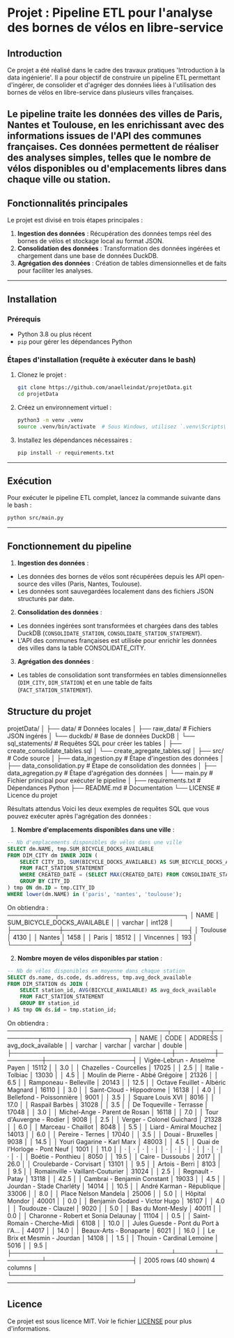 # Projet : Pipeline ETL pour l'analyse des bornes de vélos en libre-service

## Introduction

Ce projet a été réalisé dans le cadre des travaux pratiques 'Introduction à la data ingénierie'. Il a pour objectif de construire un pipeline ETL permettant d'ingérer, de consolider et d'agréger des données liées à l'utilisation des bornes de vélos en libre-service dans plusieurs villes françaises.

Le pipeline traite les données des villes de Paris, Nantes et Toulouse, en les enrichissant avec des informations issues de l'API des communes françaises. Ces données permettent de réaliser des analyses simples, telles que le nombre de vélos disponibles ou d'emplacements libres dans chaque ville ou station.
---

## Fonctionnalités principales

Le projet est divisé en trois étapes principales :
1. **Ingestion des données** : Récupération des données temps réel des bornes de vélos et stockage local au format JSON.
2. **Consolidation des données** : Transformation des données ingérées et chargement dans une base de données DuckDB.
3. **Agrégation des données** : Création de tables dimensionnelles et de faits pour faciliter les analyses.
---

## Installation

### Prérequis
- Python 3.8 ou plus récent
- `pip` pour gérer les dépendances Python

### Étapes d'installation (requête à exécuter dans le bash)

1. Clonez le projet :

    ```bash
    git clone https://github.com/anaelleindat/projetData.git
    cd projetData
    ```

2. Créez un environnement virtuel :

    ```bash
    python3 -m venv .venv
    source .venv/bin/activate  # Sous Windows, utilisez `.venv\Scripts\activate`
    ```

3. Installez les dépendances nécessaires :

    ```bash
    pip install -r requirements.txt
    ```
---

## Exécution

Pour exécuter le pipeline ETL complet, lancez la commande suivante dans le bash :
```bash
python src/main.py
```
---

## Fonctionnement du pipeline
1. **Ingestion des données** :
- Les données des bornes de vélos sont récupérées depuis les API open-source des villes (Paris, Nantes, Toulouse).
- Les données sont sauvegardées localement dans des fichiers JSON structurés par date.

2. **Consolidation des données** :
- Les données ingérées sont transformées et chargées dans des tables DuckDB (`CONSOLIDATE_STATION`, `CONSOLIDATE_STATION_STATEMENT`).
- L'API des communes françaises est utilisée pour enrichir les données des villes dans la table CONSOLIDATE_CITY.

3. **Agrégation des données** :
- Les tables de consolidation sont transformées en tables dimensionnelles (`DIM_CITY`, `DIM_STATION`) et en une table de faits (`FACT_STATION_STATEMENT`).

## Structure du projet
projetData/
│
├── data/                             # Données locales
│   ├── raw_data/                     # Fichiers JSON ingérés
│   └── duckdb/                       # Base de données DuckDB
│   └── sql_statements/                # Requêtes SQL pour créer les tables
│       ├── create_consolidate_tables.sql
│       └── create_agregate_tables.sql
│
├── src/                              # Code source
│   ├── data_ingestion.py             # Étape d'ingestion des données
│   ├── data_consolidation.py         # Étape de consolidation des données
│   ├── data_agregation.py            # Étape d'agrégation des données
│   └── main.py                       # Fichier principal pour exécuter le pipeline
│
├── requirements.txt                  # Dépendances Python
├── README.md                         # Documentation
└── LICENSE                           # Licence du projet

Résultats attendus
Voici les deux exemples de requêtes SQL que vous pouvez exécuter après l'agrégation des données :
1. **Nombre d'emplacements disponibles dans une ville** :
```sql
-- Nb d'emplacements disponibles de vélos dans une ville
SELECT dm.NAME, tmp.SUM_BICYCLE_DOCKS_AVAILABLE
FROM DIM_CITY dm INNER JOIN (
    SELECT CITY_ID, SUM(BICYCLE_DOCKS_AVAILABLE) AS SUM_BICYCLE_DOCKS_AVAILABLE
    FROM FACT_STATION_STATEMENT
    WHERE CREATED_DATE = (SELECT MAX(CREATED_DATE) FROM CONSOLIDATE_STATION)
    GROUP BY CITY_ID
) tmp ON dm.ID = tmp.CITY_ID
WHERE lower(dm.NAME) in ('paris', 'nantes', 'toulouse');
```

On obtiendra : 
───────────┬─────────────────────────────┐
│   NAME    │ SUM_BICYCLE_DOCKS_AVAILABLE │
│  varchar  │           int128            │
├───────────┼─────────────────────────────┤
│ Toulouse  │                        4130 │
│ Nantes    │                        1458 │
│ Paris     │                       18512 │
│ Vincennes │                         193 │
└───────────┴─────────────────────────────┘


2. **Nombre moyen de vélos disponibles par station** :
```sql
-- Nb de vélos disponibles en moyenne dans chaque station
SELECT ds.name, ds.code, ds.address, tmp.avg_dock_available
FROM DIM_STATION ds JOIN (
    SELECT station_id, AVG(BICYCLE_AVAILABLE) AS avg_dock_available
    FROM FACT_STATION_STATEMENT
    GROUP BY station_id
) AS tmp ON ds.id = tmp.station_id;
```

On obtiendra : 
─────────────────────────────────────┬─────────┬─────────┬────────────────────┐
│                NAME                 │  CODE   │ ADDRESS │ avg_dock_available │
│               varchar               │ varchar │ varchar │       double       │
├─────────────────────────────────────┼─────────┼─────────┼────────────────────┤
│ Vigée-Lebrun - Anselme Payen        │ 15112   │         │                3.0 │
│ Chazelles - Courcelles              │ 17025   │         │                2.5 │
│ Italie - Tolbiac                    │ 13030   │         │                4.5 │
│ Moulin de Pierre - Abbé Grégoire    │ 21326   │         │                6.5 │
│ Ramponeau - Belleville              │ 20143   │         │               12.5 │
│ Octave Feuillet - Albéric Magnard   │ 16110   │         │                3.0 │
│ Saint-Cloud - Hippodrome            │ 16138   │         │                4.0 │
│ Bellefond - Poissonnière            │ 9001    │         │                3.5 │
│ Square Louis XVI                    │ 8016    │         │               17.0 │
│ Raspail Barbès                      │ 31028   │         │                3.5 │
│ De Toqueville - Terrasse            │ 17048   │         │                3.0 │
│ Michel-Ange - Parent de Rosan       │ 16118   │         │                7.0 │
│ Tour d'Auvergne - Rodier            │ 9008    │         │                2.5 │
│ Verger - Colonel Guichard           │ 21328   │         │                6.0 │
│ Marceau - Chaillot                  │ 8048    │         │                5.5 │
│ Liard - Amiral Mouchez              │ 14013   │         │                6.0 │
│ Pereire - Ternes                    │ 17040   │         │                3.5 │
│ Douai - Bruxelles                   │ 9038    │         │               14.5 │
│ Youri Gagarine - Karl Marx          │ 48003   │         │                4.5 │
│ Quai de l'Horloge - Pont Neuf       │ 1001    │         │               11.0 │
│         ·                           │  ·      │    ·    │                 ·  │
│         ·                           │  ·      │    ·    │                 ·  │
│         ·                           │  ·      │    ·    │                 ·  │
│ Boétie - Ponthieu                   │ 8050    │         │               19.5 │
│ Caire - Dussoubs                    │ 2017    │         │               26.0 │
│ Croulebarde - Corvisart             │ 13101   │         │                9.5 │
│ Artois - Berri                      │ 8103    │         │                9.5 │
│ Romainville - Vaillant-Couturier    │ 31024   │         │                2.5 │
│ Regnault - Patay                    │ 13118   │         │               42.5 │
│ Cambrai - Benjamin Constant         │ 19033   │         │                4.5 │
│ Jourdan - Stade Charléty            │ 14014   │         │               10.5 │
│ André Karman - République           │ 33006   │         │                8.0 │
│ Place Nelson Mandela                │ 25006   │         │                5.0 │
│ Hôpital Mondor                      │ 40001   │         │                0.0 │
│ Benjamin Godard - Victor Hugo       │ 16107   │         │                4.0 │
│ Toudouze - Clauzel                  │ 9020    │         │                5.0 │
│ Bas du Mont-Mesly                   │ 40011   │         │                0.0 │
│ Charonne - Robert et Sonia Delaunay │ 11104   │         │                0.5 │
│ Saint-Romain - Cherche-Midi         │ 6108    │         │               10.0 │
│ Jules Guesde - Pont du Port à l'A…  │ 44017   │         │               14.0 │
│ Beaux-Arts - Bonaparte              │ 6021    │         │               16.0 │
│ Le Brix et Mesmin - Jourdan         │ 14108   │         │                1.5 │
│ Thouin - Cardinal Lemoine           │ 5016    │         │                9.5 │
├─────────────────────────────────────┴─────────┴─────────┴────────────────────┤
│ 2005 rows (40 shown)                                               4 columns │
└──────────────────────────────────────────────────────────────────────────────┘

## Licence
Ce projet est sous licence MIT. Voir le fichier [LICENSE](LICENSE) pour plus d'informations.
